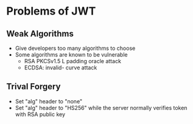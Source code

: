# Problems of JWT

## Weak Algorithms

- Give developers too many algorithms to choose 
- Some algorithms are known to be vulnerable 
  - RSA PKCSv1.5 L padding oracle attack 
  - ECDSA: invalid- curve attack 

## Trival Forgery

- Set "alg" header to "none"
- Set "alg" header to "HS256" while the server normally verifies token with RSA public key
